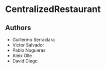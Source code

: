 # CentralizedRestaurant

## Authors
* Guillermo Serraclara
* Victor Salvador
* Pablo Nogueras
* Aleix Olle
* David Diego
